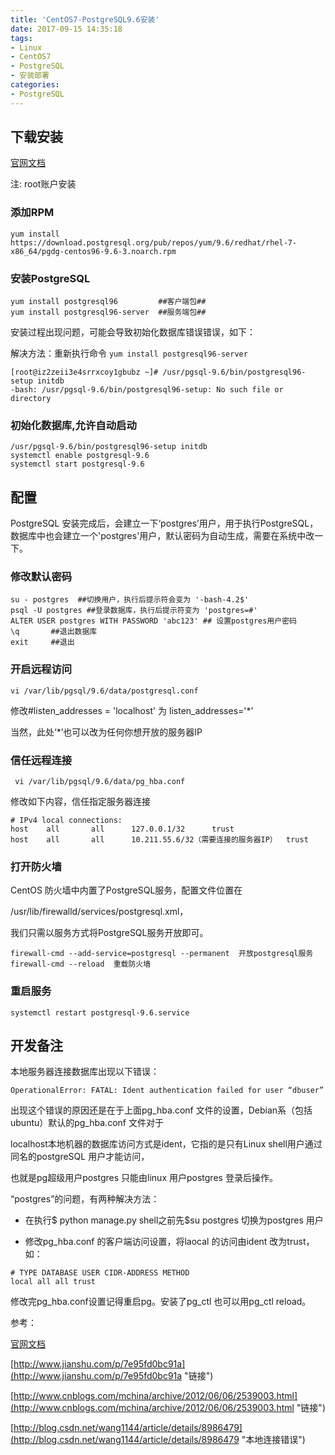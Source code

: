 ```yaml
---
title: 'CentOS7-PostgreSQL9.6安装'
date: 2017-09-15 14:35:18
tags:
- Linux
- CentOS7
- PostgreSQL
- 安装部署
categories:
- PostgreSQL
---
```


## 下载安装

[官网文档](https://www.postgresql.org/download/linux/redhat/ "链接")

注: root账户安装

### 添加RPM

```` linux
yum install https://download.postgresql.org/pub/repos/yum/9.6/redhat/rhel-7-x86_64/pgdg-centos96-9.6-3.noarch.rpm
````

### 安装PostgreSQL

````linux
yum install postgresql96         ##客户端包##
yum install postgresql96-server  ##服务端包##
````

安装过程出现问题，可能会导致初始化数据库错误错误，如下：

解决方法：重新执行命令 `yum install postgresql96-server`

````linux
[root@iz2zeii3e4srrxcoy1gbubz ~]# /usr/pgsql-9.6/bin/postgresql96-setup initdb
-bash: /usr/pgsql-9.6/bin/postgresql96-setup: No such file or directory
````

### 初始化数据库,允许自动启动

````linux
/usr/pgsql-9.6/bin/postgresql96-setup initdb
systemctl enable postgresql-9.6
systemctl start postgresql-9.6
````

## 配置

PostgreSQL 安装完成后，会建立一下‘postgres’用户，用于执行PostgreSQL，数据库中也会建立一个'postgres'用户，默认密码为自动生成，需要在系统中改一下。

### 修改默认密码

````linux
su - postgres  ##切换用户，执行后提示符会变为 '-bash-4.2$'
psql -U postgres ##登录数据库，执行后提示符变为 'postgres=#'
ALTER USER postgres WITH PASSWORD 'abc123' ## 设置postgres用户密码
\q       ##退出数据库
exit     ##退出
````

### 开启远程访问

```linux
vi /var/lib/pgsql/9.6/data/postgresql.conf
```

 修改#listen_addresses = 'localhost' 为  listen_addresses='*'

 当然，此处‘*’也可以改为任何你想开放的服务器IP

### 信任远程连接

```linux
 vi /var/lib/pgsql/9.6/data/pg_hba.conf
```

修改如下内容，信任指定服务器连接

```linux
# IPv4 local connections:
host    all       all      127.0.0.1/32      trust
host    all       all      10.211.55.6/32（需要连接的服务器IP）  trust
```

### 打开防火墙

CentOS 防火墙中内置了PostgreSQL服务，配置文件位置在

/usr/lib/firewalld/services/postgresql.xml，

我们只需以服务方式将PostgreSQL服务开放即可。

```linux
firewall-cmd --add-service=postgresql --permanent  开放postgresql服务
firewall-cmd --reload  重载防火墙
```

### 重启服务

``` linux
systemctl restart postgresql-9.6.service
```

## 开发备注

本地服务器连接数据库出现以下错误：

```linux
OperationalError: FATAL: Ident authentication failed for user “dbuser”
```

出现这个错误的原因还是在于上面pg_hba.conf 文件的设置，Debian系（包括ubuntu）默认的pg_hba.conf 文件对于

localhost本地机器的数据库访问方式是ident，它指的是只有Linux shell用户通过同名的postgreSQL 用户才能访问，

也就是pg超级用户postgres 只能由linux 用户postgres 登录后操作。

“postgres”的问题，有两种解决方法：

* 在执行$ python manage.py shell之前先$su postgres 切换为postgres 用户

* 修改pg_hba.conf 的客户端访问设置，将laocal 的访问由ident 改为trust，如：

```linux
# TYPE DATABASE USER CIDR-ADDRESS METHOD
local all all trust
```

修改完pg_hba.conf设置记得重启pg。安装了pg_ctl 也可以用pg_ctl reload。

参考：

[官网文档](https://www.postgresql.org/download/linux/redhat/ "链接")

[http://www.jianshu.com/p/7e95fd0bc91a](http://www.jianshu.com/p/7e95fd0bc91a "链接")

[http://www.cnblogs.com/mchina/archive/2012/06/06/2539003.html](http://www.cnblogs.com/mchina/archive/2012/06/06/2539003.html "链接")

[http://blog.csdn.net/wang1144/article/details/8986479](http://blog.csdn.net/wang1144/article/details/8986479 "本地连接错误")
